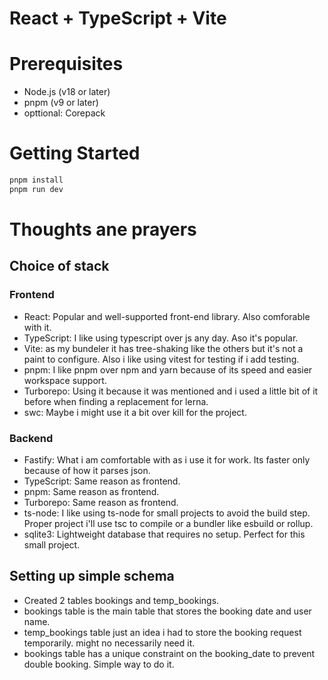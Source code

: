 # React + TypeScript + Vite

# Prerequisites

- Node.js (v18 or later)
- pnpm (v9 or later)
- opttional: Corepack

# Getting Started

```bash
pnpm install
pnpm run dev
```

# Thoughts ane prayers

## Choice of stack

### Frontend

- React: Popular and well-supported front-end library. Also comforable with it.
- TypeScript: I like using typescript over js any day. Aso it's popular.
- Vite: as my bundeler it has tree-shaking like the others but it's not a paint to configure. Also i like using vitest for testing if i add testing.
- pnpm: I like pnpm over npm and yarn because of its speed and easier workspace support.
- Turborepo: Using it because it was mentioned and i used a little bit of it before when finding a replacement for lerna.
- swc: Maybe i might use it a bit over kill for the project.

### Backend

- Fastify: What i am comfortable with as i use it for work. Its faster only because of how it parses json.
- TypeScript: Same reason as frontend.
- pnpm: Same reason as frontend.
- Turborepo: Same reason as frontend.
- ts-node: I like using ts-node for small projects to avoid the build step. Proper project i'll use tsc to compile or a bundler like esbuild or rollup.
- sqlite3: Lightweight database that requires no setup. Perfect for this small project.

## Setting up simple schema

- Created 2 tables bookings and temp_bookings.
- bookings table is the main table that stores the booking date and user name.
- temp_bookings table just an idea i had to store the booking request temporarily. might no necessarily need it.
- bookings table has a unique constraint on the booking_date to prevent double booking. Simple way to do it.
